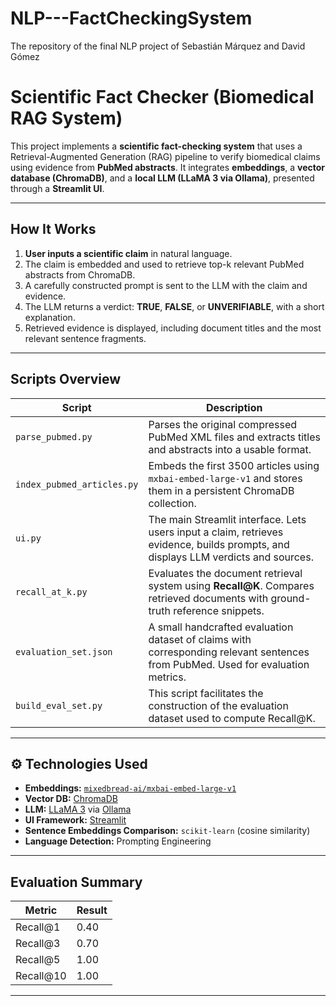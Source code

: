 # NLP---FactCheckingSystem
The repository of the final NLP project of Sebastián Márquez and David Gómez

# Scientific Fact Checker (Biomedical RAG System)

This project implements a **scientific fact-checking system** that uses a Retrieval-Augmented Generation (RAG) pipeline to verify biomedical claims using evidence from **PubMed abstracts**. It integrates **embeddings**, a **vector database (ChromaDB)**, and a **local LLM (LLaMA 3 via Ollama)**, presented through a **Streamlit UI**.

---

## How It Works

1. **User inputs a scientific claim** in natural language.
2. The claim is embedded and used to retrieve top-k relevant PubMed abstracts from ChromaDB.
3. A carefully constructed prompt is sent to the LLM with the claim and evidence.
4. The LLM returns a verdict: **TRUE**, **FALSE**, or **UNVERIFIABLE**, with a short explanation.
5. Retrieved evidence is displayed, including document titles and the most relevant sentence fragments.

---

## Scripts Overview

| Script | Description |
|--------|-------------|
| `parse_pubmed.py` | Parses the original compressed PubMed XML files and extracts titles and abstracts into a usable format. |
| `index_pubmed_articles.py` | Embeds the first 3500 articles using `mxbai-embed-large-v1` and stores them in a persistent ChromaDB collection. |
| `ui.py` | The main Streamlit interface. Lets users input a claim, retrieves evidence, builds prompts, and displays LLM verdicts and sources. |
| `recall_at_k.py` | Evaluates the document retrieval system using **Recall@K**. Compares retrieved documents with ground-truth reference snippets. |
| `evaluation_set.json` | A small handcrafted evaluation dataset of claims with corresponding relevant sentences from PubMed. Used for evaluation metrics. |
| `build_eval_set.py` | This script facilitates the construction of the evaluation dataset used to compute Recall@K. |

---

## ⚙️ Technologies Used

- **Embeddings:** [`mixedbread-ai/mxbai-embed-large-v1`](https://huggingface.co/mixedbread-ai/mxbai-embed-large-v1)
- **Vector DB:** [ChromaDB](https://www.trychroma.com/)
- **LLM:** [LLaMA 3](https://ollama.com/library/llama3) via [Ollama](https://ollama.com/)
- **UI Framework:** [Streamlit](https://streamlit.io/)
- **Sentence Embeddings Comparison:** `scikit-learn` (cosine similarity)
- **Language Detection:** Prompting Engineering

---

## Evaluation Summary

| Metric | Result |
|--------|--------|
| Recall@1 | 0.40 |
| Recall@3 | 0.70 |
| Recall@5 | 1.00 |
| Recall@10 | 1.00 |

---
